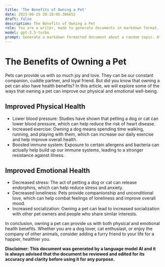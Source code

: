 ```yaml
---
title: 'The Benefits of Owning a Pet'
date: 2023-06-25 20:18:05.386652
draft: false
description: The Benefits of Owning a Pet
role: You are a writer, made to generate documents in markdown format. It is very important that all of the documents you generate are in valid markdown format.
model: gpt-3.5-turbo
prompt: Generate a markdown formatted document about a random topic. At the bottom, include a disclaimer explaining that the document was generated by you. The first line of the document should be the title. Make sure that the entire document is in proper markdown format, using a mix of various tags to make the document visually appealing.
---
```


# The Benefits of Owning a Pet

Pets can provide us with so much joy and love. They can be our constant companion, cuddle partner, and loyal friend. But did you know that owning a pet can also have health benefits? In this article, we will explore some of the ways that owning a pet can improve our physical and emotional well-being.

## Improved Physical Health

- Lower blood pressure: Studies have shown that petting a dog or cat can lower blood pressure, which can help reduce the risk of heart disease.
- Increased exercise: Owning a dog means spending time walking, running, and playing with them, which can increase our daily exercise and help improve overall health.
- Boosted immune system: Exposure to certain allergens and bacteria can actually help build up our immune systems, leading to a stronger resistance against illness.

## Improved Emotional Health

- Decreased stress: The act of petting a dog or cat can release endorphins, which can help reduce stress and anxiety.
- Decreased loneliness: Pets provide companionship and unconditional love, which can help combat feelings of loneliness and improve overall mood.
- Increased socialization: Owning a pet can lead to increased socialization with other pet owners and people who share similar interests.

In conclusion, owning a pet can provide us with both physical and emotional health benefits. Whether you are a dog lover, cat enthusiast, or enjoy the company of other animals, consider adding a furry friend to your life for a happier, healthier you.

**Disclaimer: This document was generated by a language model AI and it is always advised that the document be reviewed and edited for its accuracy and clarity before using it for any purpose.**